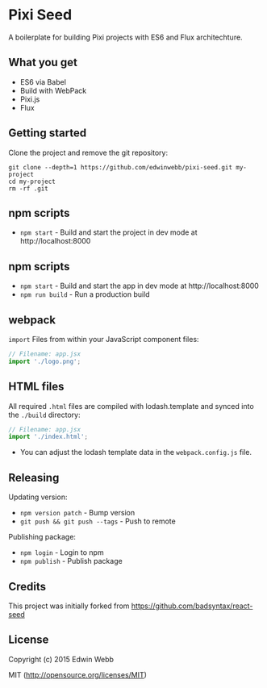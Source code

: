 # Pixi Seed

A boilerplate for building Pixi projects with ES6 and Flux architechture.

## What you get
- ES6 via Babel
- Build with WebPack
- Pixi.js
- Flux

## Getting started

Clone the project and remove the git repository:

```
git clone --depth=1 https://github.com/edwinwebb/pixi-seed.git my-project
cd my-project
rm -rf .git
```

## npm scripts

* `npm start` - Build and start the project in dev mode at http://localhost:8000


## npm scripts

* `npm start` - Build and start the app in dev mode at http://localhost:8000
* `npm run build` - Run a production build


## webpack

`import` Files from within your JavaScript component files:

```js
// Filename: app.jsx
import './logo.png';
```

## HTML files

All required `.html` files are compiled with lodash.template and synced into the `./build` directory:

```js
// Filename: app.jsx
import './index.html';
```

* You can adjust the lodash template data in the `webpack.config.js` file.

## Releasing

Updating version:

* `npm version patch` - Bump version
* `git push && git push --tags` - Push to remote

Publishing package:

* `npm login` - Login to npm
* `npm publish` - Publish package

## Credits

This project was initially forked from https://github.com/badsyntax/react-seed

## License

Copyright (c) 2015 Edwin Webb

MIT (http://opensource.org/licenses/MIT)
